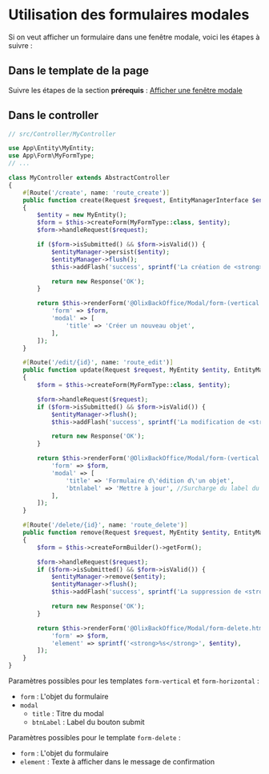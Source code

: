 Utilisation des formulaires modales
================================================================================

Si on veut afficher un formulaire dans une fenêtre modale, voici les étapes à suivre :


## Dans le template de la page

Suivre les étapes de la section **prérequis** : [Afficher une fenêtre modale](../modal.md)


## Dans le controller

~~~ php
// src/Controller/MyController

use App\Entity\MyEntity;
use App\Form\MyFormType;
// ...

class MyController extends AbstractController
{
    #[Route('/create', name: 'route_create')]
    public function create(Request $request, EntityManagerInterface $entityManager): Response
    {
        $entity = new MyEntity();
        $form = $this->createForm(MyFormType::class, $entity);
        $form->handleRequest($request);

        if ($form->isSubmitted() && $form->isValid()) {
            $entityManager->persist($entity);
            $entityManager->flush();
            $this->addFlash('success', sprintf('La création de <strong>%s</strong> a bien été prise en compte', $entity));

            return new Response('OK');
        }

        return $this->renderForm('@OlixBackOffice/Modal/form-(vertical|horizontal).html.twig', [
            'form' => $form,
            'modal' => [
                'title' => 'Créer un nouveau objet',
            ],
        ]);
    }

    #[Route('/edit/{id}', name: 'route_edit')]
    public function update(Request $request, MyEntity $entity, EntityManagerInterface $entityManager): Response
    {
        $form = $this->createForm(MyFormType::class, $entity);

        $form->handleRequest($request);
        if ($form->isSubmitted() && $form->isValid()) {
            $entityManager->flush();
            $this->addFlash('success', sprintf('La modification de <strong>%s</strong> a bien été prise en compte', $entity));

            return new Response('OK');
        }

        return $this->renderForm('@OlixBackOffice/Modal/form-(vertical|horizontal).html.twig', [
            'form' => $form,
            'modal' => [
                'title' => 'Formulaire d\'édition d\'un objet',
                'btnlabel' => 'Mettre à jour', //Surcharge du label du bouton
            ],
        ]);
    }

    #[Route('/delete/{id}', name: 'route_delete')]
    public function remove(Request $request, MyEntity $entity, EntityManagerInterface $entityManager): Response
    {
        $form = $this->createFormBuilder()->getForm();

        $form->handleRequest($request);
        if ($form->isSubmitted() && $form->isValid()) {
            $entityManager->remove($entity);
            $entityManager->flush();
            $this->addFlash('success', sprintf('La suppression de <strong>%s</strong> a bien été prise en compte', $entity));

            return new Response('OK');
        }

        return $this->renderForm('@OlixBackOffice/Modal/form-delete.html.twig', [
            'form' => $form,
            'element' => sprintf('<strong>%s</strong>', $entity),
        ]);
    }
}
~~~

Paramètres possibles pour les templates `form-vertical` et `form-horizontal` :

- `form` : L'objet du formulaire
- `modal`
  - `title` : Titre du modal
  - `btnLabel` : Label du bouton submit
  
Paramètres possibles pour le template `form-delete` :

- `form` : L'objet du formulaire
- `element` : Texte à afficher dans le message de confirmation
